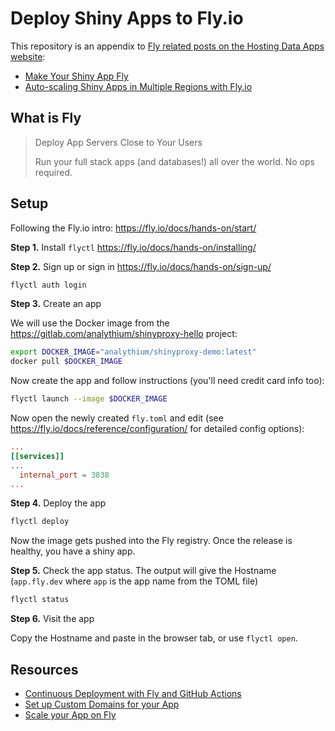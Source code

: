 # Deploy Shiny Apps to Fly.io

This repository is an appendix to [Fly related posts on the Hosting Data Apps website](https://hosting.analythium.io/tag/fly/):

- [Make Your Shiny App Fly](https://hosting.analythium.io/make-your-shiny-app-fly/)
- [Auto-scaling Shiny Apps in Multiple Regions with Fly.io](https://hosting.analythium.io/auto-scaling-shiny-apps-in-multiple-regions-with-fly-io/)

## What is Fly

> Deploy App Servers Close to Your Users
>
> Run your full stack apps (and databases!) all over the world. No ops required.

## Setup

Following the Fly.io intro: <https://fly.io/docs/hands-on/start/>

**Step 1.** Install `flyctl` <https://fly.io/docs/hands-on/installing/>

**Step 2.** Sign up or sign in <https://fly.io/docs/hands-on/sign-up/>

```bash
flyctl auth login
```

**Step 3.** Create an app

We will use the Docker image from the <https://gitlab.com/analythium/shinyproxy-hello> project:

```bash
export DOCKER_IMAGE="analythium/shinyproxy-demo:latest"
docker pull $DOCKER_IMAGE
```

Now create the app and follow instructions (you'll need credit card info too):

```bash
flyctl launch --image $DOCKER_IMAGE
```

Now open the newly created `fly.toml` and edit (see <https://fly.io/docs/reference/configuration/> for detailed config options):

```toml
...
[[services]]
...
  internal_port = 3838
...
```

**Step 4.** Deploy the app

```bash
flyctl deploy
```

Now the image gets pushed into the Fly registry. Once the release is healthy, you have a shiny app.

**Step 5.** Check the app status. The output will give the Hostname (`app.fly.dev` where `app` is the app name from the TOML file)

```bash
flyctl status
```

**Step 6.** Visit the app

Copy the Hostname and paste in the browser tab, or use `flyctl open`.

## Resources

- [Continuous Deployment with Fly and GitHub Actions](https://fly.io/docs/app-guides/continuous-deployment-with-github-actions/)
- [Set up Custom Domains for your App](https://fly.io/docs/app-guides/custom-domains-with-fly/)
- [Scale your App on Fly](https://fly.io/docs/scaling/)
